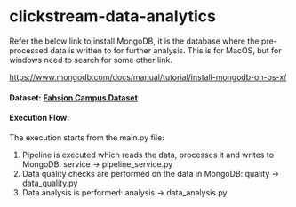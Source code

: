 # clickstream-data-analytics

Refer the below link to install MongoDB, it is the database where the pre-processed data is written to for further analysis. This is for MacOS, but for windows need to search for some other link.

https://www.mongodb.com/docs/manual/tutorial/install-mongodb-on-os-x/

#### Dataset: [Fahsion Campus Dataset](https://www.kaggle.com/datasets/latifahhukma/fashion-campus?resource=download&select=click_strea)

#### Execution Flow:

The execution starts from the main.py file:

1. Pipeline is executed which reads the data, processes it and writes to MongoDB: service -> pipeline_service.py
2. Data quality checks are performed on the data in MongoDB: quality -> data_quality.py
3. Data analysis is performed: analysis -> data_analysis.py






